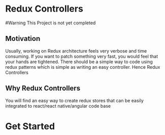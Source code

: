 # Redux Controllers

#Warning
This Project is not yet completed


## Motivation
Usually, working on Redux architecture feels very verbose and time consuming. If you want to patch something very fast, you would feel that your hands are tightened. There should be a simple way to code using redux patterns which is simple as writing an easy controller. Hence Redux Controllers

## Why Redux Controllers
You will find an easy way to create redux stores that can be easily integrated to react/react native/angular code base

# Get Started





